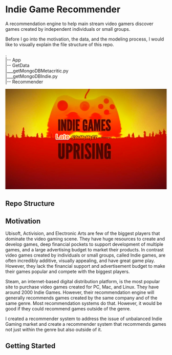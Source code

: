 # Indie Game Recommender

A recommendation engine to help main stream video gamers discover games created by independent individuals or small groups.

Before I go into the motivation, the data, and the modeling process, I would like to visually explain the file structure of this repo.

. <br>
|-- App <br>
|-- GetData <br>
    |___getMongoDBMetacritic.py <br>
    |___getMongoDBIndie.py <br>
|-- Recommender <br>




![](Late_summer.png)

## Repo Structure




## Motivation

Ubisoft, Activision, and Electronic Arts are few of the biggest players that dominate the video gaming scene. They have huge resources to create and develop games, deep financial pockets to support development of multiple games, and a large advertising budget to market their products. In contrast video games created by individuals or small groups, called Indie games, are often incredibly additive, visually appealing, and have great game play. However, they lack the financial support and advertisement budget to make their games popular and compete with the biggest players.

Steam, an internet-based digital distribution platform, is the most popular site to purchase video games created for PC, Mac, and Linux. They have around 2000 Indie Games. However, their recommendation engine will generally recommends games created by the same company and of the same genre. Most recommendation systems do that. However, it would be good if they could recommend games outside of the genre.

I created a recommender system to address the issue of unbalanced Indie Gaming market and create a recommender system that recommends games not just within the genre but also outside of it.

## Getting Started